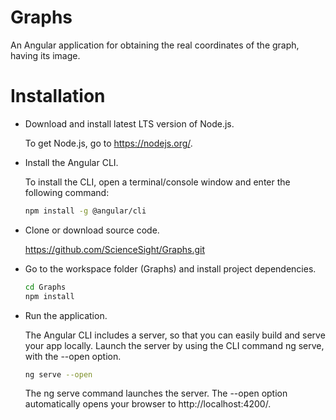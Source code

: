 # Graphs

  An Angular application for obtaining the real coordinates of the graph, having its image.

# Installation

- Download and install latest LTS version of Node.js.
  
  To get Node.js, go to https://nodejs.org/.

- Install the Angular CLI.

  To install the CLI, open a terminal/console window and enter the following command:

  ```sh
  npm install -g @angular/cli
  ```

- Clone or download source code. 

  https://github.com/ScienceSight/Graphs.git
   
- Go to the workspace folder (Graphs) and install project dependencies.

  ```sh
  cd Graphs
  npm install
  ```
  
- Run the application.

  The Angular CLI includes a server, so that you can easily build and serve your app locally.
  Launch the server by using the CLI command ng serve, with the --open option.
   
  ```sh
  ng serve --open
  ```
   
  The ng serve command launches the server. The --open option automatically opens your browser to http://localhost:4200/.
